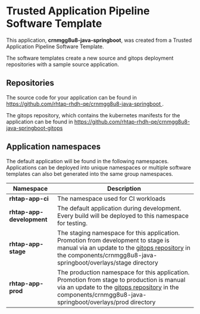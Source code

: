 # Trusted Application Pipeline Software Template

This application, **crnmgg8u8-java-springboot**, was created from a Trusted Application Pipeline Software Template.

The software templates create a new source and gitops deployment repositories with a sample source application. 

## Repositories

The source code for your application can be found in [https://github.com/rhtap-rhdh-qe/crnmgg8u8-java-springboot ](https://github.com/rhtap-rhdh-qe/crnmgg8u8-java-springboot ).
 
The gitops repository, which contains the kubernetes manifests for the application can be found in 
[https://github.com/rhtap-rhdh-qe/crnmgg8u8-java-springboot-gitops ](https://github.com/rhtap-rhdh-qe/crnmgg8u8-java-springboot-gitops ) 

## Application namespaces 

The default application will be found in the following namespaces. Applications can be deployed into unique namespaces or multiple software templates can also bet generated into the same group namespaces.  

|  Namespace   |  Description   |  
| -------- | -------- |
| **rhtap-app-ci** | The namespace used for CI workloads |
| **rhtap-app-development** | The default application during development. Every build will be deployed to this namespace for testing. |
| **rhtap-app-stage** | The staging namespace for this application. Promotion from development to stage is manual via an update to the [gitops repository](https://github.com/rhtap-rhdh-qe/crnmgg8u8-java-springboot-gitops ) in the components/crnmgg8u8-java-springboot/overlays/stage directory |
| **rhtap-app-prod** | The production namespace for this application. Promotion from stage to production is manual via an update to the [gitops repository](https://github.com/rhtap-rhdh-qe/crnmgg8u8-java-springboot-gitops ) in the components/crnmgg8u8-java-springboot/overlays/prod directory |